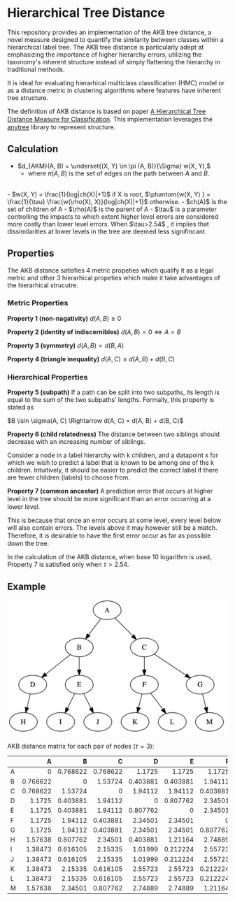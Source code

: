 # Hierarchical Tree Distance

This repository provides an implementation of the AKB tree distance, a novel measure designed to quantify the similarity between classes within a hierarchical label tree. The AKB tree distance is particularly adept at emphasizing the importance of higher hierarchy errors, utilizing the taxonomy's inherent structure instead of simply flattening the hierarchy in traditional methods.

It is ideal for evaluating hierarhical multiclass classification (HMC) model or as a distance metric in clustering algorithms where features have inherent tree structure.

The definition of AKB distance is based on paper [A Hierarchical Tree Distance Measure for Classiﬁcation](https://www.researchgate.net/publication/314504640_A_Hierarchical_Tree_Distance_Measure_for_Classification). This implementation leverages the [anytree](https://github.com/c0fec0de/anytree) library to represent structure.

## Calculation

- $d_{AKM}(A, B) = \underset{(X, Y) \in \pi (A, B)}{\Sigma} w(X, Y),$
  - where $\pi(A, B)$ is the set of edges on the path between $A$ and $B$.
<br>
- $w(X, Y) = \frac{1}{log|ch(X)|+1}$ if X is root,
$\phantom{w(X, Y) } = \frac{1}{\tau} \frac{w(\rho(X), X)}{log|ch(X)|+1}$ otherwise.
  - $ch(A)$ is the set of children of A
  - $\rho(A)$ is the parent of A
  - $\tau$ is a parameter controlling the impacts to which extent higher level errors are considered more costly than lower level errors. When $\tau>2.54$ , it implies that dissimilarities at lower levels in the tree are deemed less signifincant.

## Properties

The AKB distance satisfies 4 metric propeties which qualify it as a legal metric and other 3 hierarhical propeties which make it take advantages of the hierarhical strucutre.

### Metric Properties

**Property 1 (non-nagativity)** $d(A, B) \geq 0$

**Property 2 (identity of indiscernibles)** $d(A, B) = 0 \iff  A=B$

**Property 3 (symmetry)** $d(A, B) = d(B, A)$

**Property 4 (triangle inequality)** $d(A, C) \leq d(A, B) + d(B, C)$

### Hierarchical Properties

**Property 5 (subpath)** If a path can be split into two subpaths, its length is equal to the sum of the two subpaths’ lengths. Formally, this property is stated as

$B \isin \sigma(A, C) \Rightarrow d(A, C) = d(A, B) + d(B, C)$

**Property 6 (child relatedness)** The distance between two siblings should decrease with an increasing number of siblings.

Consider a node in a label hierarchy with k children, and a datapoint x for which we wish to predict a label that is known to be among one of the k children. Intuitively, it should be easier to predict the correct label if there are fewer children (labels) to choose from.

**Property 7 (common ancestor)** A prediction error that occurs at higher level in the tree should be more signiﬁcant than an error occurring at a lower level. 

This is because that once an error occurs at some level, every level below will also contain errors. The levels above it may however still be a match. Therefore, it is desirable to have the ﬁrst error occur as far as possible down the tree.

In the calculation of the AKB distance, when base 10 logarithm is used, Property 7 is satisfied only when $\tau > 2.54$.

## Example

![image](assets/img/eg_tree.png)

AKB distance matrix for each pair of nodes ($\tau=3$):

|    |        A |        B |        C |        D |        E |        F |        G |        H |        I |        J |        K |        L |        M |
|:---|---------:|---------:|---------:|---------:|---------:|---------:|---------:|---------:|---------:|---------:|---------:|---------:|---------:|
| A  | 0        | 0.768622 | 0.768622 | 1.1725   | 1.1725   | 1.1725   | 1.1725   | 1.57638  | 1.38473  | 1.38473  | 1.38473  | 1.38473  | 1.57638  |
| B  | 0.768622 | 0        | 1.53724  | 0.403881 | 0.403881 | 1.94112  | 1.94112  | 0.807762 | 0.616105 | 0.616105 | 2.15335  | 2.15335  | 2.34501  |
| C  | 0.768622 | 1.53724  | 0        | 1.94112  | 1.94112  | 0.403881 | 0.403881 | 2.34501  | 2.15335  | 2.15335  | 0.616105 | 0.616105 | 0.807762 |
| D  | 1.1725   | 0.403881 | 1.94112  | 0        | 0.807762 | 2.34501  | 2.34501  | 0.403881 | 1.01999  | 1.01999  | 2.55723  | 2.55723  | 2.74889  |
| E  | 1.1725   | 0.403881 | 1.94112  | 0.807762 | 0        | 2.34501  | 2.34501  | 1.21164  | 0.212224 | 0.212224 | 2.55723  | 2.55723  | 2.74889  |
| F  | 1.1725   | 1.94112  | 0.403881 | 2.34501  | 2.34501  | 0        | 0.807762 | 2.74889  | 2.55723  | 2.55723  | 0.212224 | 0.212224 | 1.21164  |
| G  | 1.1725   | 1.94112  | 0.403881 | 2.34501  | 2.34501  | 0.807762 | 0        | 2.74889  | 2.55723  | 2.55723  | 1.01999  | 1.01999  | 0.403881 |
| H  | 1.57638  | 0.807762 | 2.34501  | 0.403881 | 1.21164  | 2.74889  | 2.74889  | 0        | 1.42387  | 1.42387  | 2.96111  | 2.96111  | 3.15277  |
| I  | 1.38473  | 0.616105 | 2.15335  | 1.01999  | 0.212224 | 2.55723  | 2.55723  | 1.42387  | 0        | 0.424448 | 2.76945  | 2.76945  | 2.96111  |
| J  | 1.38473  | 0.616105 | 2.15335  | 1.01999  | 0.212224 | 2.55723  | 2.55723  | 1.42387  | 0.424448 | 0        | 2.76945  | 2.76945  | 2.96111  |
| K  | 1.38473  | 2.15335  | 0.616105 | 2.55723  | 2.55723  | 0.212224 | 1.01999  | 2.96111  | 2.76945  | 2.76945  | 0        | 0.424448 | 1.42387  |
| L  | 1.38473  | 2.15335  | 0.616105 | 2.55723  | 2.55723  | 0.212224 | 1.01999  | 2.96111  | 2.76945  | 2.76945  | 0.424448 | 0        | 1.42387  |
| M  | 1.57638  | 2.34501  | 0.807762 | 2.74889  | 2.74889  | 1.21164  | 0.403881 | 3.15277  | 2.96111  | 2.96111  | 1.42387  | 1.42387  | 0        |